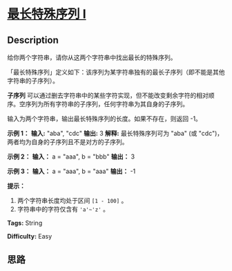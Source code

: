 # [最长特殊序列 Ⅰ][title]

## Description

给你两个字符串，请你从这两个字符串中找出最长的特殊序列。

「最长特殊序列」定义如下：该序列为某字符串独有的最长子序列（即不能是其他字符串的子序列）。

**子序列** 可以通过删去字符串中的某些字符实现，但不能改变剩余字符的相对顺序。空序列为所有字符串的子序列，任何字符串为其自身的子序列。

输入为两个字符串，输出最长特殊序列的长度。如果不存在，则返回 -1。



**示例 1：**
            **输入:** "aba", "cdc"    **输出:** 3    **解释:** 最长特殊序列可为 "aba" (或 "cdc")，两者均为自身的子序列且不是对方的子序列。

**示例 2：**
            **输入：** a = "aaa", b = "bbb"    **输出：** 3    

**示例 3：**
            **输入：** a = "aaa", b = "aaa"    **输出：** -1    



**提示：**

  1. 两个字符串长度均处于区间 `[1 - 100]` 。
  2. 字符串中的字符仅含有 `'a'~'z'` 。


**Tags:** String

**Difficulty:** Easy

## 思路

[title]: https://leetcode-cn.com/problems/longest-uncommon-subsequence-i
